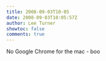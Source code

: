```yaml
---
title: 2008-09-03T10-05
date: 2008-09-03T10:05:57Z
author: Lee Turner
showtoc: false
comments: true
---
```


No Google Chrome for the mac - boo

